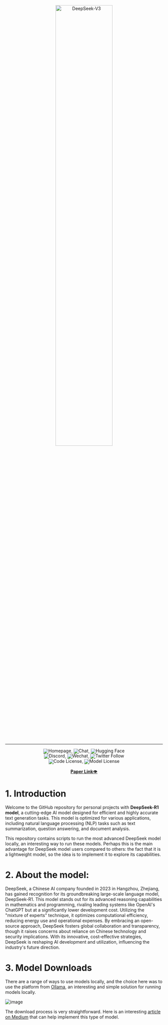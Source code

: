 <!-- markdownlint-disable first-line-h1 -->
<!-- markdownlint-disable html -->
<!-- markdownlint-disable no-duplicate-header -->

<div align="center">
  <img src="https://github.com/deepseek-ai/DeepSeek-V2/blob/main/figures/logo.svg?raw=true" width="60%" alt="DeepSeek-V3" />
</div>
<hr>
<div align="center" style="line-height: 1;">
  <a href="https://www.deepseek.com/" target="_blank" style="margin: 2px;">
    <img alt="Homepage" src="https://github.com/deepseek-ai/DeepSeek-V2/blob/main/figures/badge.svg?raw=true" style="display: inline-block; vertical-align: middle;"/>
  </a>
  <a href="https://chat.deepseek.com/" target="_blank" style="margin: 2px;">
    <img alt="Chat" src="https://img.shields.io/badge/🤖%20Chat-DeepSeek%20V3-536af5?color=536af5&logoColor=white" style="display: inline-block; vertical-align: middle;"/>
  </a>
  <a href="https://huggingface.co/deepseek-ai" target="_blank" style="margin: 2px;">
    <img alt="Hugging Face" src="https://img.shields.io/badge/%F0%9F%A4%97%20Hugging%20Face-DeepSeek%20AI-ffc107?color=ffc107&logoColor=white" style="display: inline-block; vertical-align: middle;"/>
  </a>
</div>

<div align="center" style="line-height: 1;">
  <a href="https://discord.gg/Tc7c45Zzu5" target="_blank" style="margin: 2px;">
    <img alt="Discord" src="https://img.shields.io/badge/Discord-DeepSeek%20AI-7289da?logo=discord&logoColor=white&color=7289da" style="display: inline-block; vertical-align: middle;"/>
  </a>
  <a href="https://github.com/deepseek-ai/DeepSeek-V2/blob/main/figures/qr.jpeg?raw=true" target="_blank" style="margin: 2px;">
    <img alt="Wechat" src="https://img.shields.io/badge/WeChat-DeepSeek%20AI-brightgreen?logo=wechat&logoColor=white" style="display: inline-block; vertical-align: middle;"/>
  </a>
  <a href="https://twitter.com/deepseek_ai" target="_blank" style="margin: 2px;">
    <img alt="Twitter Follow" src="https://img.shields.io/badge/Twitter-deepseek_ai-white?logo=x&logoColor=white" style="display: inline-block; vertical-align: middle;"/>
  </a>
</div>

<div align="center" style="line-height: 1;">
  <a href="https://github.com/deepseek-ai/DeepSeek-V3/blob/main/LICENSE-CODE" style="margin: 2px;">
    <img alt="Code License" src="https://img.shields.io/badge/Code_License-MIT-f5de53?&color=f5de53" style="display: inline-block; vertical-align: middle;"/>
  </a>
  <a href="https://github.com/deepseek-ai/DeepSeek-V3/blob/main/LICENSE-MODEL" style="margin: 2px;">
    <img alt="Model License" src="https://img.shields.io/badge/Model_License-Model_Agreement-f5de53?&color=f5de53" style="display: inline-block; vertical-align: middle;"/>
  </a>
</div>


<p align="center">
  <a href="[DeepSeek_V3.pdf](https://arxiv.org/pdf/2501.12948)"><b>Paper Link</b>👁️</a>
</p>


# 1. Introduction

Welcome to the GitHub repository for personal projects with **DeepSeek-R1 model**, a cutting-edge AI model designed for efficient and highly accurate text generation tasks. This model is optimized for various applications, including natural language processing (NLP) tasks such as text summarization, question answering, and document analysis. 

This repository contains scripts to run the most advanced DeepSeek model locally, an interesting way to run these models. Perhaps this is the main advantage for DeepSeek model users compared to others: the fact that it is a lightweight model, so the idea is to implement it to explore its capabilities.

# 2. About the model:

DeepSeek, a Chinese AI company founded in 2023 in Hangzhou, Zhejiang, has gained recognition for its groundbreaking large-scale language model, DeepSeek-R1. This model stands out for its advanced reasoning capabilities in mathematics and programming, rivaling leading systems like OpenAI's ChatGPT but at a significantly lower development cost. Utilizing the "mixture of experts" technique, it optimizes computational efficiency, reducing energy use and operational expenses. By embracing an open-source approach, DeepSeek fosters global collaboration and transparency, though it raises concerns about reliance on Chinese technology and security implications. With its innovative, cost-effective strategies, DeepSeek is reshaping AI development and utilization, influencing the industry's future direction.

# 3. Model Downloads

There are a range of ways to use models locally, and the choice here was to use the platform from [Ollama](https://ollama.com/), an interesting and simple solution for running models locally. 

![image](https://github.com/user-attachments/assets/0ae62ff5-fbeb-4938-9bfa-a02b5d789f89)


The download process is very straightforward. Here is an interesting [article on Medium](https://medium.com/@amorimandre2012/rodando-modelos-de-llm-localmente-uma-maneira-de-criar-produtos-e-servi%C3%A7os-inteligentes-919cb4569145) that can help implement this type of model.
